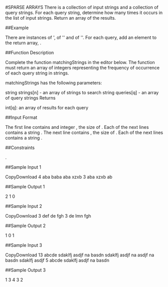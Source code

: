 #SPARSE ARRAYS
There is a collection of input strings and a collection of query strings. 
For each query string, determine how many times it occurs in the list of input strings. 
Return an array of the results.

##Example

There are  instances of ',  of '' and  of ''. For each query, add an element to the return array, .


##Function Description

Complete the function matchingStrings in the editor below. The function must return an array of integers representing the frequency of occurrence of each query string in strings.

matchingStrings has the following parameters:

string strings[n] - an array of strings to search
string queries[q] - an array of query strings
Returns

int[q]: an array of results for each query


##Input Format

The first line contains and integer , the size of .
Each of the next  lines contains a string .
The next line contains , the size of .
Each of the next  lines contains a string .

##Constraints



 .

##Sample Input 1

CopyDownload
4
aba
baba
aba
xzxb
3
aba
xzxb
ab


##Sample Output 1

2
1
0

##Sample Input 2

CopyDownload
3
def
de
fgh
3
de
lmn
fgh


##Sample Output 2

1
0
1

##Sample Input 3

CopyDownload
13
abcde
sdaklfj
asdjf
na
basdn
sdaklfj
asdjf
na
asdjf
na
basdn
sdaklfj
asdjf
5
abcde
sdaklfj
asdjf
na
basdn


##Sample Output 3

1
3
4
3
2